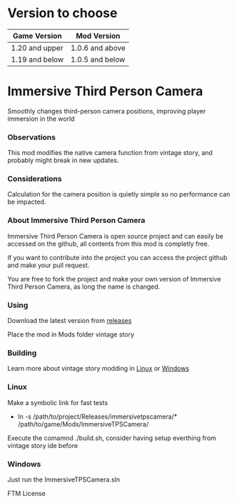 # Version to choose
| Game Version         | Mod Version          |
|----------------------|----------------------|
| 1.20 and upper       | 1.0.6 and above      |
| 1.19 and below       | 1.0.5 and below      |

# Immersive Third Person Camera
Smoothly changes third-person camera positions, improving player immersion in the world

### Observations
This mod modifies the native camera function from vintage story, and probably might break in new updates.

### Considerations
Calculation for the camera position is quietly simple so no performance can be impacted.

### About Immersive Third Person Camera
Immersive Third Person Camera is open source project and can easily be accessed on the github, all contents from this mod is completly free.

If you want to contribute into the project you can access the project github and make your pull request.

You are free to fork the project and make your own version of Immersive Third Person Camera, as long the name is changed.

### Using
Download the latest version from [releases](https://github.com/LeandroTheDev/immersive_tps_camera/releases)

Place the mod in Mods folder vintage story


### Building
Learn more about vintage story modding in [Linux](https://github.com/LeandroTheDev/arch_linux/wiki/Games#vintage-story-modding) or [Windows](https://wiki.vintagestory.at/index.php/Modding:Setting_up_your_Development_Environment)

### Linux

Make a symbolic link for fast tests
- ln -s /path/to/project/Releases/immersivetpscamera/* /path/to/game/Mods/ImmersiveTPSCamera/

Execute the comamnd ./build.sh, consider having setup everthing from vintage story ide before

### Windows

Just run the ImmersiveTPSCamera.sln

FTM License
